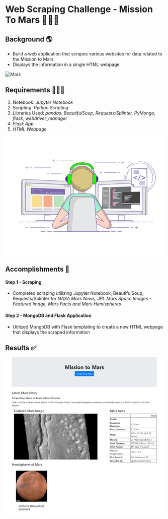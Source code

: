 # Web Scraping Challenge - Mission To Mars 👩🏻‍🚀

## Background 🌎

- Build a web application that scrapes various websites for data related to the Mission to Mars 
- Displays the information in a single HTML webpage

![Mars](/Mission_to_Mars/images/1.gif)

## Requirements 👩🏻‍💻

1. Notebook: *Jupyter Notebook*
2. Scripting: *Python Scripting*
3. Libraries Used: *pandas, BeautifulSoup, Requests/Splinter, PyMongo, flask, webdriver_manager*
3. *Flask App*
4. *HTML Webpage*

![Coding](/Mission_to_Mars/images/2.gif)

## Accomplishments 🎯

#### Step 1 - Scraping

- Completed scraping utilizing Jupyter Notebook, BeautifulSoup, Requests/Splinter for *NASA Mars News, JPL Mars Space Images - Featured Image, Mars Facts and Mars Hemispheres*

#### Step 2 - MongoDB and Flask Application

- Utilized MongoDB with Flask templating to create a new HTML webpage that displays the scraped information

## Results ✅

![Final HTML](/Mission_to_Mars/images/3.jpg)
